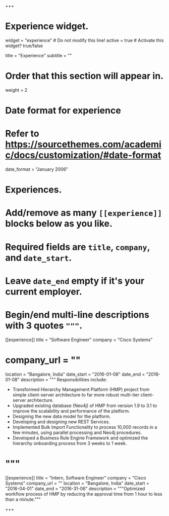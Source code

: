 +++
# Experience widget.
widget = "experience"  # Do not modify this line!
active = true  # Activate this widget? true/false

title = "Experience"
subtitle = ""

# Order that this section will appear in.
weight = 2

# Date format for experience
#   Refer to https://sourcethemes.com/academic/docs/customization/#date-format
date_format = "January 2006"

# Experiences.
#   Add/remove as many `[[experience]]` blocks below as you like.
#   Required fields are `title`, `company`, and `date_start`.
#   Leave `date_end` empty if it's your current employer.
#   Begin/end multi-line descriptions with 3 quotes `"""`.
[[experience]]
  title = "Software Engineer"
  company = "Cisco Systems"
#  company_url = ""
  location = "Bangalore, India"
  date_start = "2016-01-08"
  date_end = "2018-01-08"
  description = """
  Responsibilities include:
  
  * Transformed Hierarchy Management Platform (HMP) project from simple client-server architecture to far more robust multi-tier client-  server architecture.
  * Upgraded existing database (Neo4j) of HMP from version 1.9 to 3.1 to improve the scalability and performance of the platform.
  * Designing the new data model for the platform.
  * Developing and designing new REST Services.
  * Implemented Bulk Import Functionality to process 10,000 records in a few minutes, using parallel
processing and Neo4j procedures.
  * Developed a Business Rule Engine Framework and optimized the hierarchy onboarding process
from 3 weeks to 1 week.
#  """

[[experience]]
  title = "Intern, Software Engineer"
  company = "Cisco Systems"
  company_url = ""
  location = "Bangalore, India"
  date_start = "2016-04-01"
  date_end = "2016-31-06"
  description = """Optimized workflow process of HMP by reducing the approval time from 1 hour to less than a minute."""

+++
